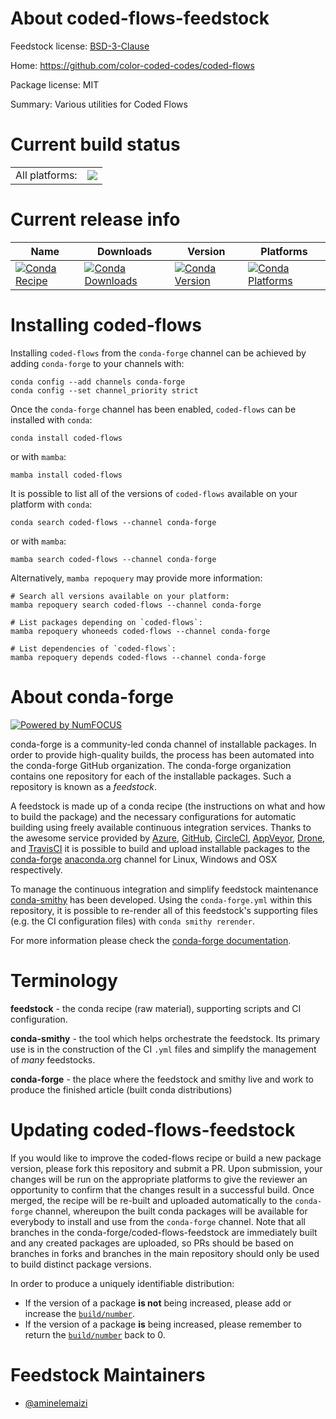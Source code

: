 About coded-flows-feedstock
===========================

Feedstock license: [BSD-3-Clause](https://github.com/conda-forge/coded-flows-feedstock/blob/main/LICENSE.txt)

Home: https://github.com/color-coded-codes/coded-flows

Package license: MIT

Summary: Various utilities for Coded Flows

Current build status
====================


<table><tr><td>All platforms:</td>
    <td>
      <a href="https://dev.azure.com/conda-forge/feedstock-builds/_build/latest?definitionId=22073&branchName=main">
        <img src="https://dev.azure.com/conda-forge/feedstock-builds/_apis/build/status/coded-flows-feedstock?branchName=main">
      </a>
    </td>
  </tr>
</table>

Current release info
====================

| Name | Downloads | Version | Platforms |
| --- | --- | --- | --- |
| [![Conda Recipe](https://img.shields.io/badge/recipe-coded--flows-green.svg)](https://anaconda.org/conda-forge/coded-flows) | [![Conda Downloads](https://img.shields.io/conda/dn/conda-forge/coded-flows.svg)](https://anaconda.org/conda-forge/coded-flows) | [![Conda Version](https://img.shields.io/conda/vn/conda-forge/coded-flows.svg)](https://anaconda.org/conda-forge/coded-flows) | [![Conda Platforms](https://img.shields.io/conda/pn/conda-forge/coded-flows.svg)](https://anaconda.org/conda-forge/coded-flows) |

Installing coded-flows
======================

Installing `coded-flows` from the `conda-forge` channel can be achieved by adding `conda-forge` to your channels with:

```
conda config --add channels conda-forge
conda config --set channel_priority strict
```

Once the `conda-forge` channel has been enabled, `coded-flows` can be installed with `conda`:

```
conda install coded-flows
```

or with `mamba`:

```
mamba install coded-flows
```

It is possible to list all of the versions of `coded-flows` available on your platform with `conda`:

```
conda search coded-flows --channel conda-forge
```

or with `mamba`:

```
mamba search coded-flows --channel conda-forge
```

Alternatively, `mamba repoquery` may provide more information:

```
# Search all versions available on your platform:
mamba repoquery search coded-flows --channel conda-forge

# List packages depending on `coded-flows`:
mamba repoquery whoneeds coded-flows --channel conda-forge

# List dependencies of `coded-flows`:
mamba repoquery depends coded-flows --channel conda-forge
```


About conda-forge
=================

[![Powered by
NumFOCUS](https://img.shields.io/badge/powered%20by-NumFOCUS-orange.svg?style=flat&colorA=E1523D&colorB=007D8A)](https://numfocus.org)

conda-forge is a community-led conda channel of installable packages.
In order to provide high-quality builds, the process has been automated into the
conda-forge GitHub organization. The conda-forge organization contains one repository
for each of the installable packages. Such a repository is known as a *feedstock*.

A feedstock is made up of a conda recipe (the instructions on what and how to build
the package) and the necessary configurations for automatic building using freely
available continuous integration services. Thanks to the awesome service provided by
[Azure](https://azure.microsoft.com/en-us/services/devops/), [GitHub](https://github.com/),
[CircleCI](https://circleci.com/), [AppVeyor](https://www.appveyor.com/),
[Drone](https://cloud.drone.io/welcome), and [TravisCI](https://travis-ci.com/)
it is possible to build and upload installable packages to the
[conda-forge](https://anaconda.org/conda-forge) [anaconda.org](https://anaconda.org/)
channel for Linux, Windows and OSX respectively.

To manage the continuous integration and simplify feedstock maintenance
[conda-smithy](https://github.com/conda-forge/conda-smithy) has been developed.
Using the ``conda-forge.yml`` within this repository, it is possible to re-render all of
this feedstock's supporting files (e.g. the CI configuration files) with ``conda smithy rerender``.

For more information please check the [conda-forge documentation](https://conda-forge.org/docs/).

Terminology
===========

**feedstock** - the conda recipe (raw material), supporting scripts and CI configuration.

**conda-smithy** - the tool which helps orchestrate the feedstock.
                   Its primary use is in the construction of the CI ``.yml`` files
                   and simplify the management of *many* feedstocks.

**conda-forge** - the place where the feedstock and smithy live and work to
                  produce the finished article (built conda distributions)


Updating coded-flows-feedstock
==============================

If you would like to improve the coded-flows recipe or build a new
package version, please fork this repository and submit a PR. Upon submission,
your changes will be run on the appropriate platforms to give the reviewer an
opportunity to confirm that the changes result in a successful build. Once
merged, the recipe will be re-built and uploaded automatically to the
`conda-forge` channel, whereupon the built conda packages will be available for
everybody to install and use from the `conda-forge` channel.
Note that all branches in the conda-forge/coded-flows-feedstock are
immediately built and any created packages are uploaded, so PRs should be based
on branches in forks and branches in the main repository should only be used to
build distinct package versions.

In order to produce a uniquely identifiable distribution:
 * If the version of a package **is not** being increased, please add or increase
   the [``build/number``](https://docs.conda.io/projects/conda-build/en/latest/resources/define-metadata.html#build-number-and-string).
 * If the version of a package **is** being increased, please remember to return
   the [``build/number``](https://docs.conda.io/projects/conda-build/en/latest/resources/define-metadata.html#build-number-and-string)
   back to 0.

Feedstock Maintainers
=====================

* [@aminelemaizi](https://github.com/aminelemaizi/)

